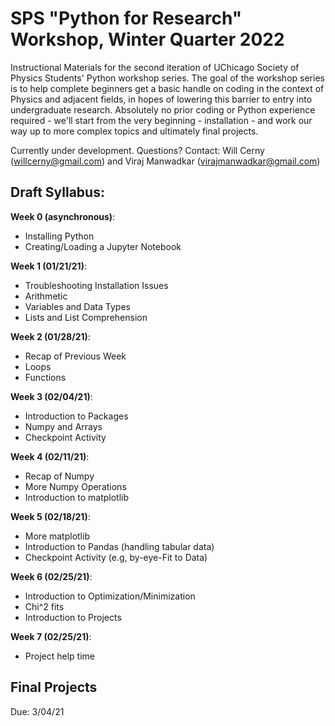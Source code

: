 # SPS "Python for Research" Workshop, Winter Quarter 2022

Instructional Materials for the second iteration of UChicago Society of Physics Students' Python workshop series. The goal of the workshop series is to help complete beginners get a basic handle on coding in the context of Physics and adjacent fields, in hopes of lowering this barrier to entry into undergraduate research. Absolutely no prior coding or Python experience required - we'll start from the very beginning - installation - and work our way up to more complex topics and ultimately final projects.

 Currently under development. Questions? Contact: Will Cerny (willcerny@gmail.com) and Viraj Manwadkar (virajmanwadkar@gmail.com)

## Draft Syllabus:

**Week 0 (asynchronous)**:
- Installing Python 
- Creating/Loading a Jupyter Notebook

**Week 1 (01/21/21)**:
- Troubleshooting Installation Issues
- Arithmetic 
- Variables and Data Types 
- Lists and List Comprehension 

**Week 2 (01/28/21)**:
- Recap of Previous Week
- Loops
- Functions

**Week 3 (02/04/21)**:
- Introduction to Packages
- Numpy and Arrays 
- Checkpoint Activity

**Week 4 (02/11/21)**:
- Recap of Numpy
- More Numpy Operations
- Introduction to matplotlib 

**Week 5 (02/18/21)**:
- More matplotlib
- Introduction to Pandas (handling tabular data)
- Checkpoint Activity (e.g, by-eye-Fit to Data)

**Week 6 (02/25/21)**:
- Introduction to Optimization/Minimization
- Chi^2 fits 
- Introduction to Projects

**Week 7 (02/25/21)**:
- Project help time

## Final Projects 
Due: 3/04/21



